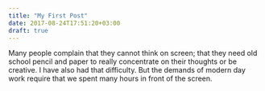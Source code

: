 ```yaml
---
title: "My First Post"
date: 2017-08-24T17:51:20+03:00
draft: true
---
```


Many people complain that they cannot think on screen; that they need old school pencil and paper to really concentrate on their thoughts or be creative. I have also had that difficulty. But the demands of modern day work require that we spent many hours in front of the screen.